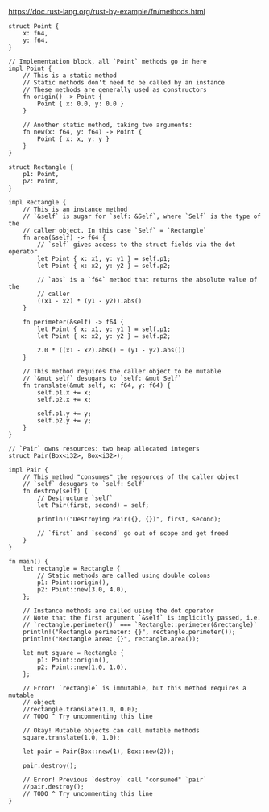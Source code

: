 https://doc.rust-lang.org/rust-by-example/fn/methods.html

    struct Point {
        x: f64,
        y: f64,
    }

    // Implementation block, all `Point` methods go in here
    impl Point {
        // This is a static method
        // Static methods don't need to be called by an instance
        // These methods are generally used as constructors
        fn origin() -> Point {
            Point { x: 0.0, y: 0.0 }
        }

        // Another static method, taking two arguments:
        fn new(x: f64, y: f64) -> Point {
            Point { x: x, y: y }
        }
    }

    struct Rectangle {
        p1: Point,
        p2: Point,
    }

    impl Rectangle {
        // This is an instance method
        // `&self` is sugar for `self: &Self`, where `Self` is the type of the
        // caller object. In this case `Self` = `Rectangle`
        fn area(&self) -> f64 {
            // `self` gives access to the struct fields via the dot operator
            let Point { x: x1, y: y1 } = self.p1;
            let Point { x: x2, y: y2 } = self.p2;

            // `abs` is a `f64` method that returns the absolute value of the
            // caller
            ((x1 - x2) * (y1 - y2)).abs()
        }

        fn perimeter(&self) -> f64 {
            let Point { x: x1, y: y1 } = self.p1;
            let Point { x: x2, y: y2 } = self.p2;

            2.0 * ((x1 - x2).abs() + (y1 - y2).abs())
        }

        // This method requires the caller object to be mutable
        // `&mut self` desugars to `self: &mut Self`
        fn translate(&mut self, x: f64, y: f64) {
            self.p1.x += x;
            self.p2.x += x;

            self.p1.y += y;
            self.p2.y += y;
        }
    }

    // `Pair` owns resources: two heap allocated integers
    struct Pair(Box<i32>, Box<i32>);

    impl Pair {
        // This method "consumes" the resources of the caller object
        // `self` desugars to `self: Self`
        fn destroy(self) {
            // Destructure `self`
            let Pair(first, second) = self;

            println!("Destroying Pair({}, {})", first, second);

            // `first` and `second` go out of scope and get freed
        }
    }

    fn main() {
        let rectangle = Rectangle {
            // Static methods are called using double colons
            p1: Point::origin(),
            p2: Point::new(3.0, 4.0),
        };

        // Instance methods are called using the dot operator
        // Note that the first argument `&self` is implicitly passed, i.e.
        // `rectangle.perimeter()` === `Rectangle::perimeter(&rectangle)`
        println!("Rectangle perimeter: {}", rectangle.perimeter());
        println!("Rectangle area: {}", rectangle.area());

        let mut square = Rectangle {
            p1: Point::origin(),
            p2: Point::new(1.0, 1.0),
        };

        // Error! `rectangle` is immutable, but this method requires a mutable
        // object
        //rectangle.translate(1.0, 0.0);
        // TODO ^ Try uncommenting this line

        // Okay! Mutable objects can call mutable methods
        square.translate(1.0, 1.0);

        let pair = Pair(Box::new(1), Box::new(2));

        pair.destroy();

        // Error! Previous `destroy` call "consumed" `pair`
        //pair.destroy();
        // TODO ^ Try uncommenting this line
    }
